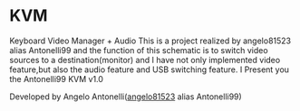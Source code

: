 # KVM
Keyboard Video Manager + Audio
This is a project realized by angelo81523 alias Antonelli99 and the function of this schematic is to switch video sources to a destination(monitor) and I have not only implemented video feature,but also the audio feature and USB switching feature.
I Present you the Antonelli99 KVM v1.0

Developed by Angelo Antonelli(<a href="https://github.com/angelo81523/">angelo81523</a> alias Antonelli99)
